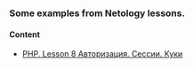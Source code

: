 ### Some examples from Netology lessons.

#### Content
* [PHP. Lesson 8 Авторизация. Сессии. Куки](php/flow13/lesson8)